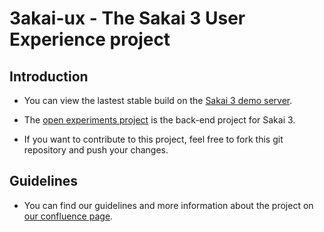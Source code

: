 3akai-ux - The Sakai 3 User Experience project
================================

Introduction
---------------------------------------

* You can view the lastest stable build on the [Sakai 3 demo server][sakai3demo].

* The [open experiments project][openexperiments] is the back-end project for Sakai 3.

* If you want to contribute to this project, feel free to fork this git repository and push your changes.

Guidelines
---------------------------------------

* You can find our guidelines and more information about the project on [our confluence page][confluenceguidelines].

[confluenceguidelines]:	http://confluence.sakaiproject.org/display/3AK/Sakai+3+UX+Development+Guidelines+and+Information
[openexperiments]:	http://github.com/ieb/open-experiments
[sakai3demo]:		http://3akai.sakaiproject.org/dev/
